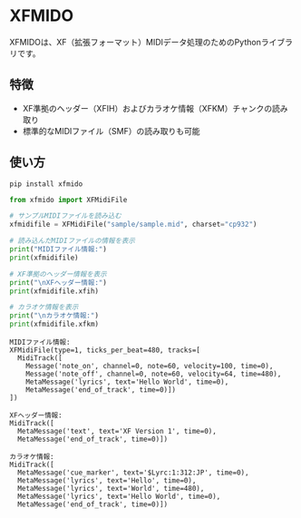 # XFMIDO

XFMIDOは、XF（拡張フォーマット）MIDIデータ処理のためのPythonライブラリです。

## 特徴

- XF準拠のヘッダー（XFIH）およびカラオケ情報（XFKM）チャンクの読み取り
- 標準的なMIDIファイル（SMF）の読み取りも可能

## 使い方

```
pip install xfmido
```


```python
from xfmido import XFMidiFile

# サンプルMIDIファイルを読み込む
xfmidifile = XFMidiFile("sample/sample.mid", charset="cp932")

# 読み込んだMIDIファイルの情報を表示
print("MIDIファイル情報:")
print(xfmidifile)

# XF準拠のヘッダー情報を表示
print("\nXFヘッダー情報:")
print(xfmidifile.xfih)

# カラオケ情報を表示
print("\nカラオケ情報:")
print(xfmidifile.xfkm)
```

```
MIDIファイル情報:
XFMidiFile(type=1, ticks_per_beat=480, tracks=[
  MidiTrack([
    Message('note_on', channel=0, note=60, velocity=100, time=0),
    Message('note_off', channel=0, note=60, velocity=64, time=480),
    MetaMessage('lyrics', text='Hello World', time=0),
    MetaMessage('end_of_track', time=0)])
])

XFヘッダー情報:
MidiTrack([
  MetaMessage('text', text='XF Version 1', time=0),
  MetaMessage('end_of_track', time=0)])

カラオケ情報:
MidiTrack([
  MetaMessage('cue_marker', text='$Lyrc:1:312:JP', time=0),
  MetaMessage('lyrics', text='Hello', time=0),
  MetaMessage('lyrics', text='World', time=480),
  MetaMessage('lyrics', text='Hello World', time=0),
  MetaMessage('end_of_track', time=0)])
```
